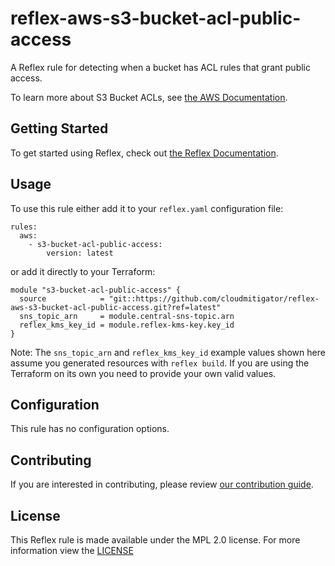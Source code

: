 # reflex-aws-s3-bucket-acl-public-access
A Reflex rule for detecting when a bucket has ACL rules that grant public access.

To learn more about S3 Bucket ACLs, see [the AWS Documentation](https://docs.aws.amazon.com/AmazonS3/latest/dev/S3_ACLs_UsingACLs.html).

## Getting Started
To get started using Reflex, check out [the Reflex Documentation](https://docs.cloudmitigator.com/).

## Usage
To use this rule either add it to your `reflex.yaml` configuration file:  
```
rules:
  aws:
    - s3-bucket-acl-public-access:
        version: latest
```

or add it directly to your Terraform:  
```
module "s3-bucket-acl-public-access" {
  source            = "git::https://github.com/cloudmitigator/reflex-aws-s3-bucket-acl-public-access.git?ref=latest"
  sns_topic_arn     = module.central-sns-topic.arn
  reflex_kms_key_id = module.reflex-kms-key.key_id
}
```

Note: The `sns_topic_arn` and `reflex_kms_key_id` example values shown here assume you generated resources with `reflex build`. If you are using the Terraform on its own you need to provide your own valid values.

## Configuration
This rule has no configuration options.

## Contributing
If you are interested in contributing, please review [our contribution guide](https://docs.cloudmitigator.com/about/contributing.html).

## License
This Reflex rule is made available under the MPL 2.0 license. For more information view the [LICENSE](https://github.com/cloudmitigator/reflex-aws-s3-bucket-acl-public-access/blob/master/LICENSE) 
